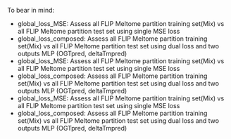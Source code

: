 To bear in mind:
- global_loss_MSE: Assess all FLIP Meltome partition training set(Mix) vs all FLIP Meltome partition test set using single MSE loss
- global_loss_composed: Assess all FLIP Meltome partition training set(Mix) vs all FLIP Meltome partition test set using dual loss and two outputs MLP (OGTpred, deltaTmpred)
- global_loss_MSE: Assess all FLIP Meltome partition training set(Mix) vs all FLIP Meltome partition test set using single MSE loss
- global_loss_composed: Assess all FLIP Meltome partition training set(Mix) vs all FLIP Meltome partition test set using dual loss and two outputs MLP (OGTpred, deltaTmpred)
- global_loss_MSE: Assess all FLIP Meltome partition training set(Mix) vs all FLIP Meltome partition test set using single MSE loss
- global_loss_composed: Assess all FLIP Meltome partition training set(Mix) vs all FLIP Meltome partition test set using dual loss and two outputs MLP (OGTpred, deltaTmpred)